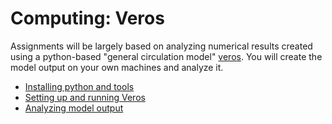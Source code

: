 # Computing: Veros

Assignments will be largely based on analyzing numerical results created using a python-based "general circulation model" [veros](https://veros.readthedocs.io/en/latest/). You will create the model output on your own machines and analyze it.

- [Installing python and tools](python_environment)
- [Setting up and running Veros](run_veros)
- [Analyzing model output](analyze_veros)




